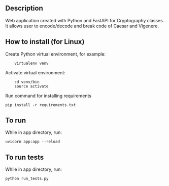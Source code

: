 ## Description

Web application created with Python and FastAPI for Cryptography classes. It allows user to encode/decode and break code of Caesar and Vigenere.



## How to install (for Linux)

Create Python virtual environment, for example:

        virtualenv venv

Activate virtual environment:

        cd venv/bin
        source activate

Run command for installing requirements

    pip install -r requirements.txt



## To run

While in app directory, run:

    uvicorn app:app --reload



## To run tests

While in app directory, run:

    python run_tests.py
    
